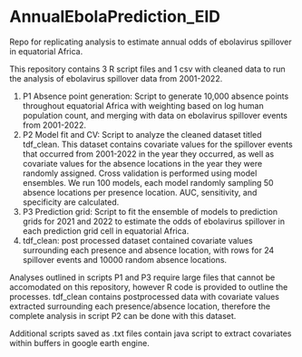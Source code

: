 # AnnualEbolaPrediction_EID
 Repo for replicating analysis to estimate annual odds of ebolavirus spillover in equatorial Africa.

 This repository contains 3 R script files and 1 csv with cleaned data to run the analysis of ebolavirus spillover data from 2001-2022. 
 1. P1 Absence point generation: Script to generate 10,000 absence points throughout equatorial Africa with weighting based on log human population count, and merging with data on ebolavirus spillover events from 2001-2022.
 2. P2 Model fit and CV: Script to analyze the cleaned dataset titled tdf_clean. This dataset contains covariate values for the spillover events that occurred from 2001-2022 in the year they occurred, as well as covariate values for the absence locations in the year they were randomly assigned. Cross validation is performed using model ensembles. We run 100 models, each model randomly sampling 50 absence locations per presence location. AUC, sensitivity, and specificity are calculated.
 3. P3 Prediction grid: Script to fit the ensemble of models to prediction grids for 2021 and 2022 to estimate the odds of ebolavirus spillover in each prediction grid cell in equatorial Africa.
 4. tdf_clean: post processed dataset contained covariate values surrounding each presence and absence location, with rows for 24 spillover events and 10000 random absence locations.

Analyses outlined in scripts P1 and P3 require large files that cannot be accomodated on this repository, however R code is provided to outline the processes. tdf_clean contains postprocessed data with covariate values extracted surrounding each presence/absence location, therefore the complete analysis in script P2 can be done with this dataset. 

Additional scripts saved as .txt files contain java script to extract covariates within buffers in google earth engine.
 
